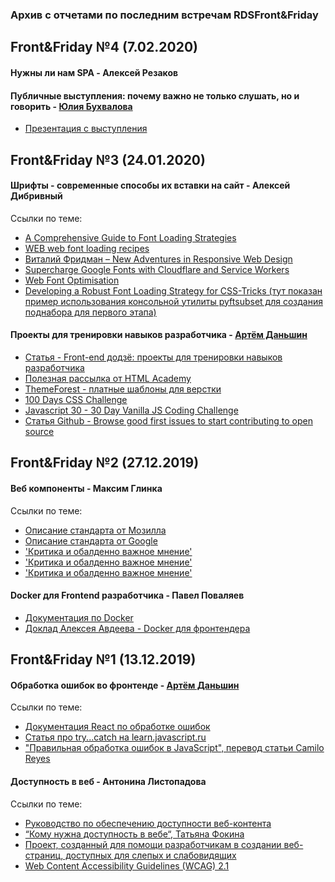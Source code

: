 ### Архив с отчетами по последним встречам RDSFront&Friday 

## Front&Friday №4 (7.02.2020)

#### Нужны ли нам SPA - Алексей Резаков

#### Публичные выступления: почему важно не только слушать, но и говорить - [Юлия Бухвалова](http://css.yoksel.ru/)
- [Презентация с выступления](https://yoksel.github.io/speaking/)

## Front&Friday №3 (24.01.2020)

#### Шрифты - современные способы их вставки на сайт - Алексей Дибривный
Ссылки по теме:
- [A Comprehensive Guide to Font Loading Strategies](https://www.zachleat.com/web/comprehensive-webfonts)
- [WEB web font loading recipes](https://github.com/zachleat/web-font-loading-recipes)
- [Виталий Фридман – New Adventures in Responsive Web Design](https://youtu.be/rgHLV2fe-2I?t=1264)
- [Supercharge Google Fonts with Cloudflare and Service Workers](https://medium.com/@jirafe/supercharge-google-fonts-with-cloudflare-and-service-workers-25c37462fb6a)
- [Web Font Optimisation](https://developers.google.com/web/fundamentals/performance/optimizing-content-efficiency/webfont-optimization?hl=en)
- [Developing a Robust Font Loading Strategy for CSS-Tricks (тут показан пример использования консольной утилиты pyftsubset для создания поднабора для первого этапа)](https://www.zachleat.com/web/css-tricks-web-fonts/)

#### Проекты для тренировки навыков разработчика - [Артём Даньшин](https://github.com/ArtDanshin)
- [Статья - Front-end додзё: проекты для тренировки навыков разработчика](https://habr.com/ru/company/edison/blog/479100/)
- [Полезная рассылка от HTML Academy](https://htmlacademy.ru/blog/academy/mailing)
- [ThemeForest - платные шаблоны для верстки](https://themeforest.net/category/sketch-templates)
- [100 Days CSS Challenge](https://100dayscss.com/)
- [Javascript 30 - 30 Day Vanilla JS Coding Challenge](https://javascript30.com/)
- [Статья Github - Browse good first issues to start contributing to open source](https://github.blog/2020-01-22-browse-good-first-issues-to-start-contributing-to-open-source/)

## Front&Friday №2 (27.12.2019)

#### Веб компоненты - Максим Глинка
Ссылки по теме:
- [Описание стандарта от Мозилла](https://developer.mozilla.org/ru/docs/Web/Web_Components)
- [Описание стандарта от Google](https://developers.google.com/web/fundamentals/web-components/)
- ['Критика и обалденно важное мнение'](https://tproger.ru/translations/web-components/)
- ['Критика и обалденно важное мнение'](https://habr.com/ru/post/457010/)
- ['Критика и обалденно важное мнение'](https://habr.com/ru/post/443032/)

#### Docker для Frontend разработчика - Павел Поваляев
- [Документация по Docker](https://docs.docker.com/)
- [Доклад Алексея Авдеева - Docker для фронтендера](https://habr.com/ru/post/478932/)

## Front&Friday №1 (13.12.2019)

#### Обработка ошибок во фронтенде - [Артём Даньшин](https://github.com/ArtDanshin)
Ссылки по теме:
- [Документация React по обработке ошибок](https://reactjs.org/docs/error-boundaries.html)
- [Статья про try...catch на learn.javascript.ru](https://learn.javascript.ru/exception)
- ["Правильная обработка ошибок в JavaScript", перевод статьи Camilo Reyes](https://habr.com/ru/company/mailru/blog/282149/)

#### Доступность в веб - Антонина Листопадова
Ссылки по теме:
- [Руководство по обеспечению доступности веб-контента](https://slabovid.ru/info/wcag2.0/)
- [“Кому нужна доступность в вебе“, Татьяна Фокина](https://medium.com/@fokinatatiana/кому-нужна-доступность-в-вебе-6a86dc3e532f#90a7)
- [Проект, созданный для помощи разработчикам в создании веб-страниц, доступных для слепых и слабовидящих](https://weblind.ru)
- [Web Content Accessibility Guidelines (WCAG) 2.1](https://w3.org/TR/WCAG21/)
